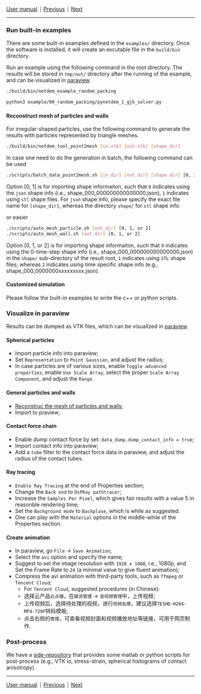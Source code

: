 ###

[User manual](user_manual.md)
┊ [Previous](installation.md)
┊ [Next](computer_tips.md)

-------

### Run built-in examples

There are some built-in examples defined in the ``examples/`` directory. Once the software is installed, it will create an excutable file in the ``build/bin`` directory. 

Run an example using the following command in the root directory. The results will be stored in ``tmp/out/`` directory after the running of the example, and can be visualized in [paraview](https://www.paraview.org).

```bash
./build/bin/netdem_example_random_packing
```
  
```bash
python3 example/00_random_packing/pynetdem_1_gjk_solver.py
```

#### <a name="recon_mesh_ref"></a>Reconstruct mesh of particles and walls

For irregular-shaped particles, use the following command to generate the results with particles represented by triangle meshes.

```bash
./build/bin/netdem_tool_point2mesh [in.vtk] [out.vtk] [shape_dir]
```

In case one need to do the generation in batch, the following command can be used

```bash
./scripts/batch_data_point2mesh.sh [in_dir] [out_dir] [shape_dir] [0, 1]
```

Option [0, 1] is for importing shape informaiton, such that ``0`` indicates using the ``json`` shape info (i.e., shape_000_000000000000000.json), ``1`` indicates using ``stl`` shape files. For ``json`` shape info, please specify the exact file name for ``[shape_dir]``, whereas the directory ``shape/`` for ``stl`` shape info.

or easier

```bash    
./scripts/auto_mesh_particle.sh [out_dir] [0, 1, or 2]
./scripts/auto_mesh_wall.sh [out_dir] [0, 1, or 2]
```

Option [0, 1, or 2] is for importing shape informaiton, such that ``0`` indicates using the 0-time-step shape info (i.e., shape_000_000000000000000.json) in the ``shape/`` sub-directory of the result root, ``1`` indicates using ``STL`` shape files, whereas ``2`` indicates using time specific shape info (e.g., shape_000_0000000xxxxxxxxx.json). 

#### Customized simulation

Please follow the built-in examples to write the c++ or python scripts.

### Visualize in paraview

Results can be dumped as VTK files, which can be visualized in [paraview](https://www.paraview.org/).

#### Spherical particles

- Import particle info into paraview;
- Set ``Representation`` to ``Point Gaussian``, and adjust the radius;
- In case particles are of various sizes, enable ``Toggle advanced properties``, enable ``Use Scale Array``, select the proper ``Scale Array Component``, and adjust the ``Range``.

#### General particles and walls

- [Reconstruc the mesh of particles and walls](#recon_mesh_ref);
- Import to praview;

#### Contact force chain

- Enable dump contact force by set: ``data_dump.dump_contact_info = true``;
- Import contact info into paraview;
- Add a ``tube`` filter to the contact force data in paraview, and adjust the radius of the contact tubes.

#### Ray tracing

- ``Enable Ray Tracing`` at the end of Properties section;
- Change the ``Back end`` to ``OsPRay pathtracer``;
- Increase the ``Samples Per Pixel``, which gives fair results with a value 5 in reasonble rendering time;
- Set the ``Background mode`` to ``Backplase``, which is while as suggested.
- One can play with the ``Material`` options in the middle-while of the Properties section.

#### Create animation

- In paraview, go ``File`` &rarr; ``Save Animation``;
- Select the ``avi`` option and specify the name;
- Suggest to set the image resolution with ``1920 x 1080``, i.e., 1080p, and Set the Frame Rate to ``24`` (a minimal value to give fluent animation);
- Compress the avi animation with third-party tools, such as ``ffmpeg`` or ``Tencent Cloud``;
    - For ``Tencent Cloud``, suggested procedures (in Chinese):
    - 选择云产品``云点播``，在``媒资管理`` &rarr; ``音视频管理``中，上传视频;
    - 上传视频后，选择待处理的视频，进行``视频处理``，建议选择``TESHD-H264-MP4-720P``转码模板;
    - 点击右侧的``管理``，可查看视频封面和视频播放地址等链接，可用于网页制作.

### Post-process

We have a [side-repository](https://github.com/apaam/postprocess_scripts) that provides some matlab or python scripts for post-process (e.g., VTK io, stress-strain, spherical histograms of contact anisotropy).

-------

[User manual](user_manual.md)
┊ [Previous](installation.md)
┊ [Next](computer_tips.md)